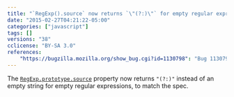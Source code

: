 ```yaml
---
title: "`RegExp().source` now returns `\"(?:)\"` for empty regular expressions"
date: "2015-02-27T04:21:22-05:00"
categories: ["javascript"]
tags: []
versions: "38"
cclicense: "BY-SA 3.0"
references:
    "https://bugzilla.mozilla.org/show_bug.cgi?id=1130798": "Bug 1130798 – new RegExp().source should return \"(?:)\""
---
```

The [`RegExp.prototype.source`](https://developer.mozilla.org/en-US/docs/Web/JavaScript/Reference/Global_Objects/RegExp/source) property now returns `"(?:)"` instead of an empty string for empty regular expressions, to match the spec.
